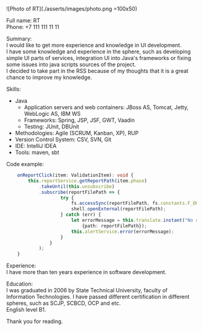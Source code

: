 ![Photo of RT](./asserts/images/photo.png =100x50)

Full name: RT  
Phone: +7 111 111 11 11  

Summary:  
I would like to get more experience and knowledge in UI development.  
I have some knowledge and experience in the sphere,
such as developing simple UI parts of services, integration UI into Java's frameworks or fixing some issues into 
java scripts sources of the project.  
I decided to take part in the RSS because of my thoughts that it is a great chance to improve my knowledge.

Skills:
* Java
  * Application servers and web containers: JBoss AS, Tomcat, Jetty, WebLogic AS, IBM WS
  * Frameworks: Spring, JSP, JSF, GWT, Vaadin
  * Testing: JUnit, DBUnit
* Methodologies: Agile (SCRUM, Kanban, XP), RUP
* Version Control System: CSV, SVN, Git
* IDE: IntelliJ IDEA
* Tools: maven, sbt    

Code example:  
```typescript
    onReportClick(item: ValidationItem): void {
        this.reportService.getReportPath(item.phase)
            .takeUntil(this.unsubscribe)
            .subscribe(reportFilePath => {
                    try {
                        fs.accessSync(reportFilePath, fs.constants.F_OK);
                        shell.openExternal(reportFilePath);
                    } catch (err) {
                        let errorMessage = this.translate.instant("No such file or directory, access: '{{path}}'",
                            {path: reportFilePath});
                        this.alertService.error(errorMessage);
                    }
                }
            );
    }
```

Experience:  
I have more than ten years experience in software development. 


Education:  
I was graduated in 2006 by State Technical University, faculty of Information Technologies. I have passed different 
certification in different spheres, such as SCJP, SCBCD, OCP and etc.  
English level B1.

Thank you for reading.

